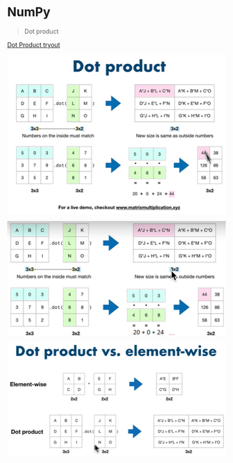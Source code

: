 <!-- Heading -->

# NumPy

> Dot product

<!-- Link -->

[Dot Product tryout](http://matrixmultiplication.xyz/ "Dot Product")

![Dot Product](../img/DotProduct-1.png)

![Dot Product](../img/DotProduct-2.png)

![Dot Product](../img/DotProductVsElementWise-3.png)
